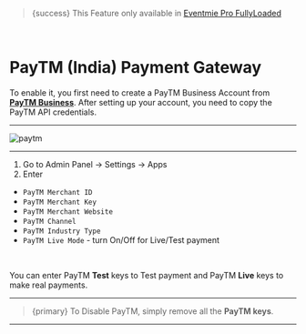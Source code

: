> {success} This Feature only available in [Eventmie Pro FullyLoaded](https://classiebit.com/eventmie-pro-fullyloaded)

<br>

# PayTM (India) Payment Gateway

To enable it, you first need to create a PayTM Business Account from **[PayTM Business](https://business.paytm.com)**. After setting up your account, you need to copy the PayTM API credentials.

---

![paytm](https://eventmie-pro-docs.classiebit.com//images/v2/EventmieProFullyLoadedV2.0/6.paytm.png "paytm")

---

1. Go to Admin Panel -> Settings -> Apps
2. Enter

-   `PayTM Merchant ID`
-   `PayTM Merchant Key`
-   `PayTM Merchant Website`
-   `PayTM Channel`
-   `PayTM Industry Type`
-   `PayTM Live Mode` - turn On/Off for Live/Test payment

<br>

You can enter PayTM **Test** keys to Test payment and PayTM **Live** keys to make real payments.

---

> {primary} To Disable PayTM, simply remove all the **PayTM keys**.

---
